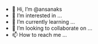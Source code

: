 - 👋 Hi, I’m @ansanaks
- 👀 I’m interested in ...
- 🌱 I’m currently learning ...
- 💞️ I’m looking to collaborate on ...
- 📫 How to reach me ...

<!---
ansanaks/ansanaks is a ✨ special ✨ repository because its `README.md` (this file) appears on your GitHub profile.
You can click the Preview link to take a look at your changes.
--->
